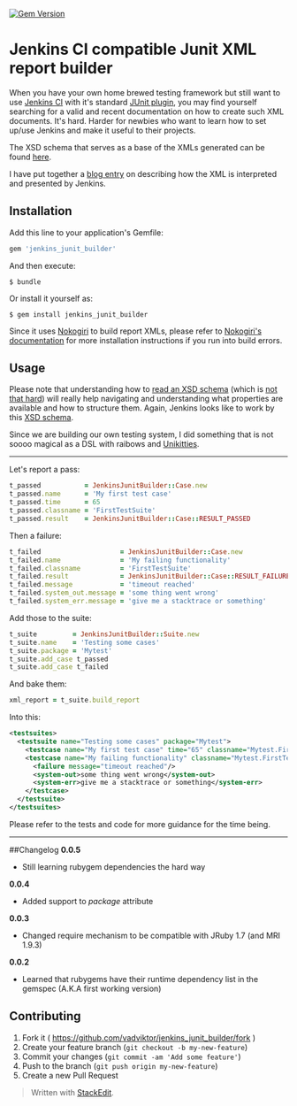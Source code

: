 [![Gem Version](https://badge.fury.io/rb/jenkins_junit_builder.svg)](http://badge.fury.io/rb/jenkins_junit_builder)

# Jenkins CI compatible Junit XML report builder

When you have your own home brewed testing framework but still want to use [Jenkins CI](http://jenkins-ci.org/) with it's standard [JUnit plugin](https://wiki.jenkins-ci.org/display/JENKINS/JUnit+Plugin), you may find yourself searching for a valid and recent documentation on how to create such XML documents. It's hard. Harder for newbies who want to learn how to set up/use Jenkins and make it useful to their projects.

The XSD schema that serves as a base of the XMLs generated can be found [here](https://svn.jenkins-ci.org/trunk/hudson/dtkit/dtkit-format/dtkit-junit-model/src/main/resources/com/thalesgroup/dtkit/junit/model/xsd/junit-7.xsd).

I have put together a [blog entry](http://ikonote.blogspot.ie/2015/03/how-to-create-jenins-ci-compatible.html) on describing how the XML is interpreted and presented by Jenkins.

## Installation

Add this line to your application's Gemfile:

```ruby
gem 'jenkins_junit_builder'
```

And then execute:

    $ bundle

Or install it yourself as:

    $ gem install jenkins_junit_builder

Since it uses [Nokogiri](http://www.nokogiri.org/) to build report XMLs, please refer to [Nokogiri's documentation](http://www.nokogiri.org/tutorials/installing_nokogiri.html) for more installation instructions if you run into build errors.


## Usage

Please note that understanding how to [read an XSD schema](http://www.w3.org/TR/xmlschema11-1/) (which is [not that hard](http://www.w3schools.com/schema/default.asp)) will really help navigating and understanding what properties are available and how to structure them.
Again, Jenkins looks like to work by this [XSD schema](https://svn.jenkins-ci.org/trunk/hudson/dtkit/dtkit-format/dtkit-junit-model/src/main/resources/com/thalesgroup/dtkit/junit/model/xsd/junit-7.xsd).

Since we are building our own testing system, I did something that is not soooo magical as a DSL with raibows and [Unikitties](http://lego.wikia.com/wiki/Unikitty).

----------

Let's report a pass:
```ruby
t_passed           = JenkinsJunitBuilder::Case.new
t_passed.name      = 'My first test case'
t_passed.time      = 65
t_passed.classname = 'FirstTestSuite'
t_passed.result    = JenkinsJunitBuilder::Case::RESULT_PASSED
```

Then a failure:
```ruby
t_failed                    = JenkinsJunitBuilder::Case.new
t_failed.name               = 'My failing functionality'
t_failed.classname          = 'FirstTestSuite'
t_failed.result             = JenkinsJunitBuilder::Case::RESULT_FAILURE
t_failed.message            = 'timeout reached'
t_failed.system_out.message = 'some thing went wrong'
t_failed.system_err.message = 'give me a stacktrace or something'
```

Add those to the suite:
```ruby
t_suite         = JenkinsJunitBuilder::Suite.new
t_suite.name    = 'Testing some cases'
t_suite.package = 'Mytest'
t_suite.add_case t_passed
t_suite.add_case t_failed
```

And bake them:
```ruby
xml_report = t_suite.build_report
```

Into this:
```xml
<testsuites>
  <testsuite name="Testing some cases" package="Mytest">
    <testcase name="My first test case" time="65" classname="Mytest.FirstTestSuite"/>
    <testcase name="My failing functionality" classname="Mytest.FirstTestSuite">
      <failure message="timeout reached"/>
      <system-out>some thing went wrong</system-out>
      <system-err>give me a stacktrace or something</system-err>
    </testcase>
  </testsuite>
</testsuites>
```

Please refer to the tests and code for more guidance for the time being.

----------

##Changelog
**0.0.5**

 - Still learning rubygem dependencies the hard way
 
**0.0.4**

 - Added support to _package_ attribute
 
**0.0.3**

 - Changed require mechanism to be compatible with JRuby 1.7 (and MRI 1.9.3)
 
**0.0.2**

 - Learned that rubygems have their runtime dependency list in the gemspec (A.K.A first working version)

## Contributing

1. Fork it ( https://github.com/vadviktor/jenkins_junit_builder/fork )
2. Create your feature branch (`git checkout -b my-new-feature`)
3. Commit your changes (`git commit -am 'Add some feature'`)
4. Push to the branch (`git push origin my-new-feature`)
5. Create a new Pull Request

> Written with [StackEdit](https://stackedit.io/).